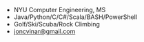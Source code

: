 - NYU Computer Engineering, MS
- Java/Python/C/C#/Scala/BASH/PowerShell
- Golf/Ski/Scuba/Rock Climbing
- joncvinar@gmail.com
